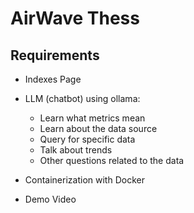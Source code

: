 # AirWave Thess

## Requirements

- Indexes Page

- LLM (chatbot) using ollama:

  - Learn what metrics mean
  - Learn about the data source
  - Query for specific data
  - Talk about trends
  - Other questions related to the data

- Containerization with Docker

- Demo Video
